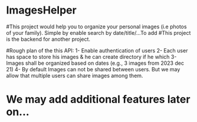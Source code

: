 # ImagesHelper

#This project would help you to organize your personal images (i.e photos of your family). Simple by enable search by date/title/...To add 
#This project is the backend for another project.

#Rough plan of the this API:
1- Enable authentication of users
2- Each user has space to store his images & he can create directory if he which
3- Images shall be organized based on dates (e.g., 3 images from 2023 dec 21)
4- By default Images can not be shared between users. But we may allow that multiple users can share images among them.


#  We may add additional features later on...
